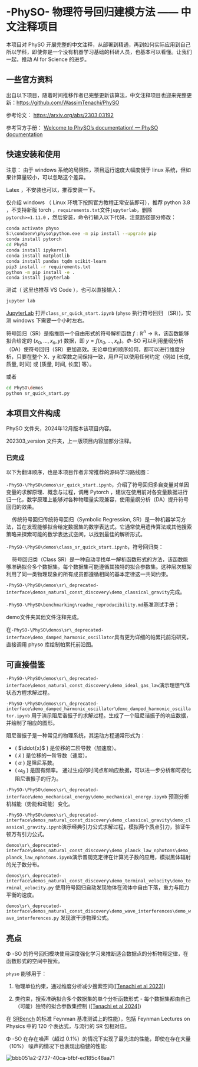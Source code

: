 # -PhySO- 物理符号回归建模方法 —— 中文注释项目

本项目对 PhySO 开展完整的中文注释，从部署到精通，再到如何实际应用到自己所以学科，即使你是一个没有机器学习基础的科研人员，也基本可以看懂。让我们一起，推动 AI for Science 的进步。

## 一些官方资料

出自以下项目，随着时间推移作者已完整更新该算法，中文注释项目也迎来完整更新：https://github.com/WassimTenachi/PhySO

参考论文： https://arxiv.org/abs/2303.03192

参考官方手册： [Welcome to PhySO’s documentation! — PhySO  documentation](https://physo.readthedocs.io/en/latest/)  

## 快速安装和使用

注意： 由于 windows 系统的局限性，项目运行速度大幅度慢于 linux 系统，但如果计算量较小，可以忽略这个差异。

Latex ，不安装也可以，推荐安装一下。

仅介绍 windows （ Linux 环境下按照官方教程正常安装即可），推荐 python 3.8 ，不支持新版 torch ，`requirements.txt`文件`jupyterlab`，删除 `pytorch>=1.11.0` ，然后安装，命令行输入以下代码，注意路径部分修改：

```bash
conda activate physo
S:\condaenv\physo\python.exe -m pip install --upgrade pip
conda install pytorch
cd PhySO
conda install ipykernel
conda install matplotlib
conda install pandas tqdm scikit-learn
pip3 install -r requirements.txt
python -m pip install -e .
conda install jupyterlab
```

测试（ 这里也推荐 VS Code ），也可以直接输入：

```bash
jupyter lab
```

[JupyterLab](http://localhost:8888/lab) 打开`class_sr_quick_start.ipynb`  (`physo` 执行符号回归 （SR）)，实测 windows 下需要一个小时左右。

符号回归（SR）是指推断一个自由形式的符号解析函数 $f: \mathbb{R}^n \longrightarrow \mathbb{R}$，该函数能够拟合给定的 $(x_0,..., x_n, y)$ 数据，即 $y = f(x_0,..., x_n)$。$\Phi$-SO 可以利用量纲分析（DA）使符号回归（SR）更加高效。无论单位的顺序如何，都可以进行维度分析，只要在整个 X、y 和常数之间保持一致，用户可以使用任何约定（例如 [长度, 质量, 时间] 或 [质量, 时间, 长度] 等）。

或者

```bash
cd PhySO\demos
python sr_quick_start.py
```

## 本项目文件构成

PhySO 文件夹，2024年12月版本该项目内容。

202303_version 文件夹，上一版项目内容加部分注释。

### 已完成

以下为翻译顺序，也是本项目作者非常推荐的源码学习路线图：

`-PhySO-\PhySO\demos\sr_quick_start.ipynb`，介绍了符号回归多自变量对单因变量的求解原理、概念与过程，调用 Pytorch ，建议在使用前对各变量数据进行归一化，数学原理上能够对各种物理量实现兼容，使用量纲分析（DA）提升符号回归的效果。

    传统符号回归传统符号回归（Symbolic Regression, SR）是一种机器学习方法，旨在发现能够拟合给定数据集的数学表达式。它通常使用遗传算法或其他搜索策略来探索可能的数学表达式空间，以找到最佳的解析形式。

`-PhySO-\PhySO\demos\class_sr_quick_start.ipynb`，符号回归类：

    符号回归类（Class SR）是一种自动寻找单一解析函数形式的方法，该函数能够准确拟合多个数据集。每个数据集可能遵循其独特的拟合参数集。这种层次框架利用了同一类物理现象的所有成员都遵循相同的基本定律这一共同约束。

`-PhySO-\PhySO\demos\sr\_deprecated-interface\demos_natural_const_discovery\demo_classical_gravity`完成。

`-PhySO-\PhySO\benchmarking\readme_reproducibility.md`基准测试手册；

demo文件夹其他文件注释完成。



在`-PhySO-\PhySO\demos\sr\_deprecated-interface\demo_damped_harmonic_oscillator`具有更为详细的帕累托前沿研究，直接调用 physo 库绘制帕累托前沿图。

## 可直接借鉴

`-PhySO-\PhySO\demos\sr\_deprecated-interface\demos_natural_const_discovery\demo_ideal_gas_law`演示理想气体状态方程求解过程。

`-PhySO-\PhySO\demos\sr\_deprecated-interface\demo_damped_harmonic_oscillator\demo_damped_harmonic_oscillator.ipynb` 用于演示阻尼谐振子的求解过程。生成了一个阻尼谐振子的响应数据，并绘制了相应的图形。

阻尼谐振子是一种常见的物理系统，其运动方程通常形式为：

- \( $\ddot{x}$ \) 是位移的二阶导数（加速度）。
- \( $\dot{x}$ \) 是位移的一阶导数（速度）。
- \( $\alpha$ \) 是阻尼系数。
- \( $\omega_0$ \) 是固有频率。
  通过生成的时间点和响应数据，可以进一步分析和可视化阻尼谐振子的行为。

`-PhySO-\PhySO\demos\sr\_deprecated-interface\demo_mechanical_energy\demo_mechanical_energy.ipynb` 预测分析机械能（势能和动能）变化。

`-PhySO-\PhySO\demos\sr\_deprecated-interface\demos_natural_const_discovery\demo_classical_gravity\demo_classical_gravity.ipynb`演示经典引力公式求解过程，模拟两个质点引力，验证牛顿万有引力公式。

`demos\sr\_deprecated-interface\demos_natural_const_discovery\demo_planck_law_nphotons\demo_planck_law_nphotons.ipynb`演示普朗克定律在计算光子数的应用，模拟黑体辐射的光子数分布。

`demos\sr\_deprecated-interface\demos_natural_const_discovery\demo_terminal_velocity\demo_terminal_velocity.py` 使用符号回归自动发现物体在流体中自由下落，重力与阻力平衡的速度。

`demos\sr\_deprecated-interface\demos_natural_const_discovery\demo_wave_interferences\demo_wave_interferences.py` 发现波干涉物理公式。



## 亮点

Φ -SO 的符号回归模块使用深度强化学习来推断适合数据点的分析物理定律，在函数形式的空间中搜索。

`physo` 能够用于：

1. 物理单位约束，通过维度分析减少搜索空间([[Tenachi et al 2023]](https://arxiv.org/abs/2303.03192))

2. 类约束，搜索准确拟合多个数据集的单个分析函数形式 - 每个数据集都由自己（可能）独特的拟合参数集控制 ([[Tenachi et al 2024]](https://arxiv.org/abs/2312.01816)) 

在 [SRBench](https://github.com/cavalab/srbench/tree/master) 的标准 Feynman 基准测试上的性能），包括 Feynman Lectures on Physics 中的 120 个表达式，与流行的 SR 包相对应。

Φ -SO 在存在噪声（超过 0.1%）的情况下实现了最先进的性能，即使在存在大量 （10%） 噪声的情况下也表现出稳健的性能:

![bbb051a2-2737-40ca-bfbf-ed185c48aa71](https://github.com/WassimTenachi/PhySO/assets/63928316/bbb051a2-2737-40ca-bfbf-ed185c48aa71) 
